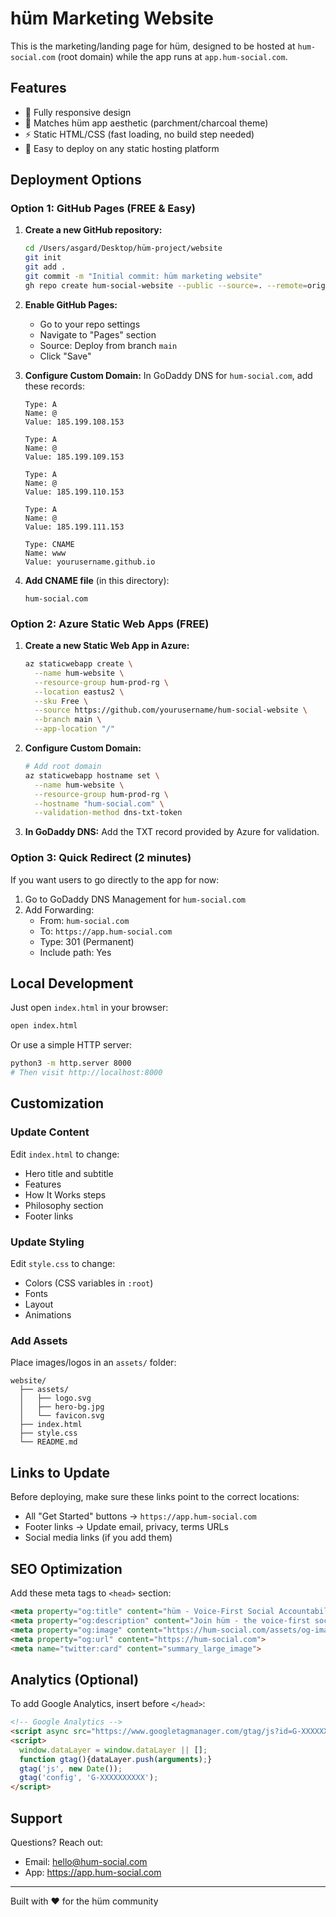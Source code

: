 # hüm Marketing Website

This is the marketing/landing page for hüm, designed to be hosted at `hum-social.com` (root domain) while the app runs at `app.hum-social.com`.

## Features

- 📱 Fully responsive design
- 🎨 Matches hüm app aesthetic (parchment/charcoal theme)
- ⚡ Static HTML/CSS (fast loading, no build step needed)
- 🚀 Easy to deploy on any static hosting platform

## Deployment Options

### Option 1: GitHub Pages (FREE & Easy)

1. **Create a new GitHub repository:**
   ```bash
   cd /Users/asgard/Desktop/hüm-project/website
   git init
   git add .
   git commit -m "Initial commit: hüm marketing website"
   gh repo create hum-social-website --public --source=. --remote=origin --push
   ```

2. **Enable GitHub Pages:**
   - Go to your repo settings
   - Navigate to "Pages" section
   - Source: Deploy from branch `main`
   - Click "Save"

3. **Configure Custom Domain:**
   In GoDaddy DNS for `hum-social.com`, add these records:
   ```
   Type: A
   Name: @
   Value: 185.199.108.153

   Type: A
   Name: @
   Value: 185.199.109.153

   Type: A
   Name: @
   Value: 185.199.110.153

   Type: A
   Name: @
   Value: 185.199.111.153

   Type: CNAME
   Name: www
   Value: yourusername.github.io
   ```

4. **Add CNAME file** (in this directory):
   ```
   hum-social.com
   ```

### Option 2: Azure Static Web Apps (FREE)

1. **Create a new Static Web App in Azure:**
   ```bash
   az staticwebapp create \
     --name hum-website \
     --resource-group hum-prod-rg \
     --location eastus2 \
     --sku Free \
     --source https://github.com/yourusername/hum-social-website \
     --branch main \
     --app-location "/"
   ```

2. **Configure Custom Domain:**
   ```bash
   # Add root domain
   az staticwebapp hostname set \
     --name hum-website \
     --resource-group hum-prod-rg \
     --hostname "hum-social.com" \
     --validation-method dns-txt-token
   ```

3. **In GoDaddy DNS:**
   Add the TXT record provided by Azure for validation.

### Option 3: Quick Redirect (2 minutes)

If you want users to go directly to the app for now:

1. Go to GoDaddy DNS Management for `hum-social.com`
2. Add Forwarding:
   - From: `hum-social.com`
   - To: `https://app.hum-social.com`
   - Type: 301 (Permanent)
   - Include path: Yes

## Local Development

Just open `index.html` in your browser:

```bash
open index.html
```

Or use a simple HTTP server:

```bash
python3 -m http.server 8000
# Then visit http://localhost:8000
```

## Customization

### Update Content
Edit `index.html` to change:
- Hero title and subtitle
- Features
- How It Works steps
- Philosophy section
- Footer links

### Update Styling
Edit `style.css` to change:
- Colors (CSS variables in `:root`)
- Fonts
- Layout
- Animations

### Add Assets
Place images/logos in an `assets/` folder:
```
website/
  ├── assets/
  │   ├── logo.svg
  │   ├── hero-bg.jpg
  │   └── favicon.svg
  ├── index.html
  ├── style.css
  └── README.md
```

## Links to Update

Before deploying, make sure these links point to the correct locations:
- All "Get Started" buttons → `https://app.hum-social.com`
- Footer links → Update email, privacy, terms URLs
- Social media links (if you add them)

## SEO Optimization

Add these meta tags to `<head>` section:

```html
<meta property="og:title" content="hüm - Voice-First Social Accountability">
<meta property="og:description" content="Join hüm - the voice-first social platform where accountability meets community.">
<meta property="og:image" content="https://hum-social.com/assets/og-image.jpg">
<meta property="og:url" content="https://hum-social.com">
<meta name="twitter:card" content="summary_large_image">
```

## Analytics (Optional)

To add Google Analytics, insert before `</head>`:

```html
<!-- Google Analytics -->
<script async src="https://www.googletagmanager.com/gtag/js?id=G-XXXXXXXXXX"></script>
<script>
  window.dataLayer = window.dataLayer || [];
  function gtag(){dataLayer.push(arguments);}
  gtag('js', new Date());
  gtag('config', 'G-XXXXXXXXXX');
</script>
```

## Support

Questions? Reach out:
- Email: hello@hum-social.com
- App: https://app.hum-social.com

---

Built with ❤️ for the hüm community
